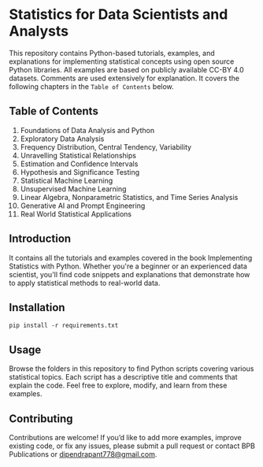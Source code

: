 # Statistics for Data Scientists and Analysts

This repository contains Python-based tutorials, examples, and explanations for implementing statistical concepts using open source Python libraries. All examples are based on publicly available CC-BY 4.0 datasets. Comments are used extensively for explanation. It covers the following chapters in the `Table of Contents` below.

## Table of Contents

1. Foundations of Data Analysis and Python
2. Exploratory Data Analysis
3. Frequency Distribution, Central Tendency, Variability
4. Unravelling Statistical Relationships
5. Estimation and Confidence Intervals
6. Hypothesis and Significance Testing 
7. Statistical Machine Learning
8. Unsupervised Machine Learning
9. Linear Algebra, Nonparametric Statistics, and Time Series Analysis
10. Generative AI and Prompt Engineering
11. Real World Statistical Applications

## Introduction

It contains all the tutorials and examples covered in the book Implementing Statistics with Python. Whether you're a beginner or an experienced data scientist, you'll find code snippets and explanations that demonstrate how to apply statistical methods to real-world data.

## Installation

`pip install -r requirements.txt`

## Usage

Browse the folders in this repository to find Python scripts covering various statistical topics. Each script has a descriptive title and comments that explain the code. Feel free to explore, modify, and learn from these examples.

## Contributing

Contributions are welcome! If you’d like to add more examples, improve existing code, or fix any issues, please submit a pull request or contact BPB Publications or dipendrapant778@gmail.com.




